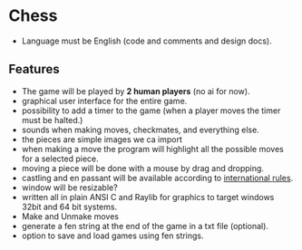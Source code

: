 # Chess

- Language must be English (code and comments and design docs).

## Features

- The game will be played by **2 human players** (no ai for now).
- graphical user interface for the entire game.
- possibility to add a timer to the game (when a player moves the timer must be halted.)
- sounds when making moves, checkmates, and everything else.
- the pieces are simple images we ca import
- when making a move the program will highlight all the possible moves for a selected piece.
- moving a piece will be done with a mouse by drag and dropping.
- castling and en passant will be available according to [international rules](https://en.wikipedia.org/wiki/Rules_of_chess).
- window will be resizable?
- written all in plain ANSI C and Raylib for graphics to target windows 32bit and 64 bit systems.
-  Make and Unmake moves
- generate a fen string at the end of the game in a txt file (optional).
- option to save and load games using fen strings.


